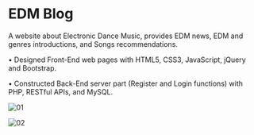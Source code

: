 # EDM Blog
A website about Electronic Dance Music, provides EDM news, EDM and genres introductions, and Songs recommendations.

•	Designed Front-End web pages with HTML5, CSS3, JavaScript, jQuery and Bootstrap.

•	Constructed Back-End server part (Register and Login functions) with PHP, RESTful APIs, and MySQL.

![01](https://i.imgur.com/pj3Knw7.png)

![02](https://i.imgur.com/KvKTY4N.png)
